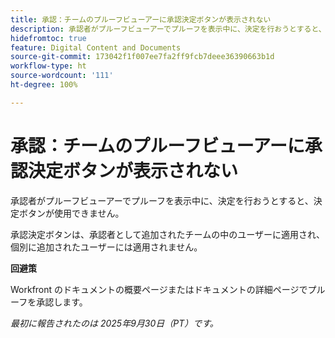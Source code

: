 ```yaml
---
title: 承認：チームのプルーフビューアーに承認決定ボタンが表示されない
description: 承認者がプルーフビューアーでプルーフを表示中に、決定を行おうとすると、決定ボタンが使用できません。回避策はあります。
hidefromtoc: true
feature: Digital Content and Documents
source-git-commit: 173042f1f007ee7fa2ff9fcb7deee36390663b1d
workflow-type: ht
source-wordcount: '111'
ht-degree: 100%

---
```



# 承認：チームのプルーフビューアーに承認決定ボタンが表示されない

承認者がプルーフビューアーでプルーフを表示中に、決定を行おうとすると、決定ボタンが使用できません。

承認決定ボタンは、承認者として追加されたチームの中のユーザーに適用され、個別に追加されたユーザーには適用されません。

**回避策**

Workfront のドキュメントの概要ページまたはドキュメントの詳細ページでプルーフを承認します。

_最初に報告されたのは 2025年9月30日（PT）です。_
